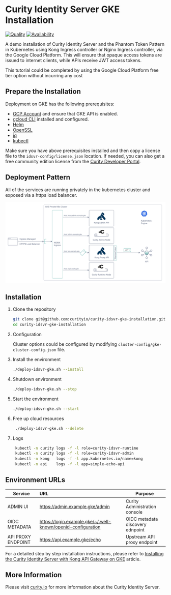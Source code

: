 #  Curity Identity Server GKE Installation

[![Quality](https://img.shields.io/badge/quality-experiment-red)](https://curity.io/resources/code-examples/status/)
[![Availability](https://img.shields.io/badge/availability-source-blue)](https://curity.io/resources/code-examples/status/)

A demo installation of Curity Identity Server and the Phantom Token Pattern in Kubernetes using Kong Ingress controller or Nginx Ingress controller, via the Google Cloud Platform. This will ensure that opaque access tokens are issued to internet clients, while APIs receive JWT access tokens.

This tutorial could be completed by using the Google Cloud Platform free tier option without incurring any cost

## Prepare the Installation

Deployment on GKE has the following prerequisites:
* [GCP Account](https://console.cloud.google.com/home) and ensure that GKE API is enabled.
* [gcloud CLI](https://cloud.google.com/sdk/docs/install) installed and configured.
* [Helm](https://helm.sh/)
* [OpenSSL](https://www.openssl.org/)
* [jq](https://stedolan.github.io/jq/) 
* [kubectl](https://kubernetes.io/docs/tasks/tools/)

Make sure you have above prerequisites installed and then copy a license file to the `idsvr-config/license.json` location.
If needed, you can also get a free community edition license from the [Curity Developer Portal](https://developer.curity.io).


## Deployment Pattern

All of the services are running privately in the kubernetes cluster and exposed via a https load balancer.

![deployment pattern](./docs/deployment.svg "deployment pattern")

## Installation

 1. Clone the repository
    ```sh
    git clone git@github.com:curityio/curity-idsvr-gke-installation.git
    cd curity-idsvr-gke-installation
    ```

 2. Configuration
 
    Cluster options could be configured by modifying `cluster-config/gke-cluster-config.json` file.


 3. Install the environment  
     ```sh
    ./deploy-idsvr-gke.sh --install
    ```   


 4. Shutdown environment  
     ```sh
    ./deploy-idsvr-gke.sh --stop
    ```  


 5. Start the environment  
     ```sh
    ./deploy-idsvr-gke.sh --start
    ```  


 6. Free up cloud resources
    ```sh
     ./deploy-idsvr-gke.sh --delete
    ```


 7. Logs
    ```sh
     kubectl -n curity logs -f -l role=curity-idsvr-runtime
     kubectl -n curity logs -f -l role=curity-idsvr-admin  
     kubectl -n kong   logs -f -l app.kubernetes.io/name=kong
     kubectl -n api    logs -f -l app=simple-echo-api
    ```


## Environment URLs

| Service             | URL                                                           | Purpose                                                         |
| --------------------|:------------------------------------------------------------- | ----------------------------------------------------------------|
| ADMIN UI            | https://admin.example.gke/admin                                | Curity Administration console                                   |
| OIDC METADATA       | https://login.example.gke/~/.well-known/openid-configuration   | OIDC metadata discovery ednpoint                                |
| API  PROXY ENDPOINT | https://api.example.gke/echo                            | Upstream API proxy endpoint                                     |


For a detailed step by step installation instructions, please refer to [Installing the Curity Identity Server with Kong API Gateway on GKE](https://curity.io/resources/learn/kubernetes-gke-idsvr-kong-phantom) article.


## More Information

Please visit [curity.io](https://curity.io/) for more information about the Curity Identity Server.
